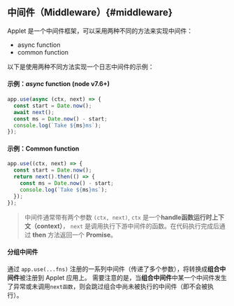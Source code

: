 ## 中间件（Middleware）{#middleware}

Applet 是一个中间件框架，可以采用两种不同的方法来实现中间件：

* async function
* common function

以下是使用两种不同方法实现一个日志中间件的示例：

#### 示例：_async_ function (node v7.6+)

```js
app.use(async (ctx, next) => {
  const start = Date.now();
  await next();
  const ms = Date.now() - start;
  console.log(`Take ${ms}ms`);
});
```

#### 示例：Common function

```js
app.use((ctx, next) => {
  const start = Date.now();
  return next().then(() => {
    const ms = Date.now() - start;
    console.log(`Take ${ms}ms`);
  });
});
```

> 中间件通常带有两个参数 `(ctx, next)`, `ctx` 是一个**handle函数运行时上下文（context）**，
`next` 是调用执行下游中间件的函数。在代码执行完成后通过 **then** 方法返回一个 **Promise**。



#### 分组中间件

通过 `app.use(...fns)` 注册的一系列中间件（传递了多个参数），将转换成**组合中间件**被注册到 Applet 应用上。
需要注意的是，当**组合中间件**中某一个中间件发生了异常或未调用`next函数`，则会跳过组合中尚未被执行的中间件（即不会被执行）。